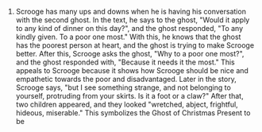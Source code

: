 1. Scrooge has many ups and downs when he is having his conversation with the second ghost. In the text, he says to the ghost, "Would it apply to any kind of dinner on this day?", and the ghost responded, "To any kindly given. To a poor one most." With this, he knows that the ghost has the poorest person at heart, and the ghost is trying to make Scrooge better. After this, Scrooge asks the ghost, "Why to a poor one most?", and the ghost responded with, "Because it needs it the most." This appeals to Scrooge because it shows how Scrooge should be nice and empathetic towards the poor and disadvantaged. Later in the story, Scrooge says, "but I see something strange, and not belonging to yourself, protruding from your skirts. Is it a foot or a claw?" After that, two children appeared, and they looked "wretched, abject, frightful, hideous, miserable." This symbolizes the Ghost of Christmas Present to be 